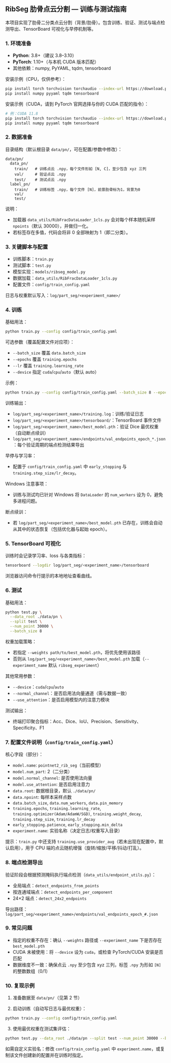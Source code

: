 ## RibSeg 肋骨点云分割 — 训练与测试指南

本项目实现了肋骨二分类点云分割（背景/肋骨）。包含训练、验证、测试与端点检测导出、TensorBoard 可视化与早停机制等。

### 1. 环境准备
- **Python**: 3.8+（建议 3.8–3.10）
- **PyTorch**: 1.10+（与本机 CUDA 版本匹配）
- 其他依赖：numpy, PyYAML, tqdm, tensorboard

安装示例（CPU，仅供参考）：
```bash
pip install torch torchvision torchaudio --index-url https://download.pytorch.org/whl/cpu
pip install numpy pyyaml tqdm tensorboard
```

安装示例（CUDA，请到 PyTorch 官网选择与你的 CUDA 匹配的指令）：
```bash
# 例：CUDA 11.8
pip install torch torchvision torchaudio --index-url https://download.pytorch.org/whl/cu118
pip install numpy pyyaml tqdm tensorboard
```

### 2. 数据准备
目录结构（默认根目录 `data/pn/`，可在配置/参数中修改）：
```
data/pn/
  data_pn/
    train/   # 训练点云 .npy，每个文件形如 [N, C]，至少包含 xyz 三列
    val/     # 验证点云 .npy
    test/    # 测试点云 .npy
  label_pn/
    train/   # 训练标签 .npy，每个文件 [N]，前景肋骨标为1，背景为0
    val/
    test/
```
说明：
- 加载器 `data_utils/RibFracDataLoader_1cls.py` 会对每个样本随机采样 `npoints`（默认 30000），并做归一化。
- 若标签存在多值，代码会将非 0 全部映射为 1（即二分类）。

### 3. 关键脚本与配置
- 训练脚本：`train.py`
- 测试脚本：`test.py`
- 模型实现：`models/ribseg_model.py`
- 数据加载：`data_utils/RibFracDataLoader_1cls.py`
- 配置文件：`config/train_config.yaml`

日志与权重默认写入：`log/part_seg/<experiment_name>/`

### 4. 训练
基础用法：
```bash
python train.py --config config/train_config.yaml
```

可选参数（覆盖配置文件对应项）：
- `--batch_size` 覆盖 `data.batch_size`
- `--epochs` 覆盖 `training.epochs`
- `--lr` 覆盖 `training.learning_rate`
- `--device` 指定 `cuda`/`cpu`/`auto`（默认 auto）

示例：
```bash
python train.py --config config/train_config.yaml --batch_size 8 --epochs 50 --lr 1e-3 --device auto
```

训练输出：
- `log/part_seg/<experiment_name>/training.log`：训练/验证日志
- `log/part_seg/<experiment_name>/tensorboard/`：TensorBoard 事件文件
- `log/part_seg/<experiment_name>/best_model.pth`：验证 Dice 最优权重（自动断点续训）
- `log/part_seg/<experiment_name>/endpoints/val_endpoints_epoch_*.json`：每个验证周期的端点检测结果导出

早停与学习率：
- 配置于 `config/train_config.yaml` 中 `early_stopping` 与 `training.step_size/lr_decay`。

Windows 注意事项：
- 训练与测试均已针对 Windows 将 `DataLoader` 的 `num_workers` 设为 0，避免多进程问题。

断点续训：
- 若 `log/part_seg/<experiment_name>/best_model.pth` 已存在，训练会自动从其中的状态恢复（包括优化器与起始 epoch）。

### 5. TensorBoard 可视化
训练时会记录学习率、loss 与各类指标：
```bash
tensorboard --logdir log/part_seg/<experiment_name>/tensorboard
```
浏览器访问命令行提示的本地地址查看曲线。

### 6. 测试
基础用法：
```bash
python test.py \
  --data_root ./data/pn \
  --split test \
  --num_point 30000 \
  --batch_size 8
```

权重加载策略：
- 若指定 `--weights path/to/best_model.pth`，将优先使用该路径
- 否则从 `log/part_seg/<experiment_name>/best_model.pth` 加载（`--experiment_name` 默认 `ribseg_experiment`）

其他常用参数：
- `--device`：`cuda`/`cpu`/`auto`
- `--normal_channel`：是否启用法向量通道（需与数据一致）
- `--use_attention`：是否启用模型内的注意力模块

测试输出：
- 终端打印聚合指标：Acc、Dice、IoU、Precision、Sensitivity、Specificity、F1

### 7. 配置文件说明（`config/train_config.yaml`）
核心字段（部分）：
- `model.name`: `pointnet2_rib_seg`（当前模型）
- `model.num_part`: 2（二分类）
- `model.normal_channel`: 是否使用法向量
- `model.use_attention`: 是否启用注意力
- `data.root`: 数据根目录，默认 `./data/pn/`
- `data.npoint`: 每样本采样点数
- `data.batch_size`, `data.num_workers`, `data.pin_memory`
- `training.epochs`, `training.learning_rate`, `training.optimizer(Adam/AdamW/SGD)`, `training.weight_decay`, `training.step_size`, `training.lr_decay`
- `early_stopping.patience`, `early_stopping.min_delta`
- `experiment.name`: 实验名称（决定日志/权重写入目录）

提示：`train.py` 中还支持 `training.use_provider_aug`（若未出现在配置中，默认启用），用于 CPU 端的点云随机增强（旋转/缩放/平移/抖动/打乱）。

### 8. 端点检测导出
验证阶段会根据预测掩码执行端点检测（`data_utils/endpoint_utils.py`）：
- 全局端点：`detect_endpoints_from_points`
- 按连通域端点：`detect_endpoints_per_component`
- 24×2 端点：`detect_24x2_endpoints`

导出路径：`log/part_seg/<experiment_name>/endpoints/val_endpoints_epoch_#.json`

### 9. 常见问题
- 指定的权重不存在：确认 `--weights` 路径或 `--experiment_name` 下是否存在 `best_model.pth`
- CUDA 未被使用：将 `--device` 设为 `cuda`，或检查 PyTorch/CUDA 安装是否匹配
- 数据维度不一致：确保点云 `.npy` 至少包含 xyz 三列，标签 `.npy` 为形如 `[N]` 的整数数组（0/1）

### 10. 复现示例
1) 准备数据至 `data/pn/`（见第 2 节）

2) 启动训练（自动写日志与最优权重）：
```bash
python train.py --config config/train_config.yaml
```

3) 使用最优权重在测试集评估：
```bash
python test.py --data_root ./data/pn --split test --num_point 30000 --batch_size 8 --device auto --experiment_name ribseg_experiment
```

如需自定义实验名：修改 `config/train_config.yaml` 中 `experiment.name`，或复制该文件创建新的配置并在训练时指定。
